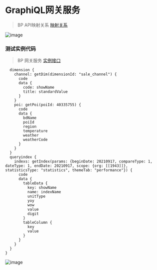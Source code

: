 # GraphiQL网关服务

> BP API映射关系 [映射关系](https://iwutong.fe.st.sankuai.com/dfe/graphql/voyager)

![image](https://s3plus.meituan.net/v1/mss_0a7f4c7b6e8342d9985d10a078f28f6f/def-apis-clip/WX20210926-110418%402x.png)
### 测试实例代码

> BP 网关服务 [实例接口](https://iwutong.fe.st.sankuai.com/dfe/graphql/api)

```{
  dimension {
    channel: getDim(dimensionId: "sale_channel") {
      code
      data {
        code: showName
        title: standardValue
      }
    }
    poi: getPoi(poiId: 40335755) {
      code
      data {
        bdName
        poiId
        region
        temperature
        weather
        weatherCode
      }
    }
  }
  queryindex {
    indexs: getIndex(params: {beginDate: 20210917, compareType: 1, dateType: 1, endDate: 20210917, scope: {org: [[1943]]}, statisticsType: "statistics", themeTab: "performance"}) {
      code
      data {
        tableData {
          key: showName
          name: indexName
          unitType
          yoy
          wow
          value
          digit
        }
        tableColumn {
          key
          value
        }
      }
    }
  }
}
```
![image](https://s3plus.meituan.net/v1/mss_0a7f4c7b6e8342d9985d10a078f28f6f/def-apis-clip/WX20210926-110402%402x.png)

